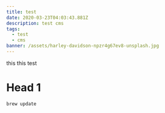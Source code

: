 ```yaml
---
title: test
date: 2020-03-23T04:03:43.881Z
description: test cms
tags:
  - test
  - cms
banner: /assets/harley-davidson-npzr4g67ev8-unsplash.jpg
---
```

this this test
# Head 1

```
brew update
```